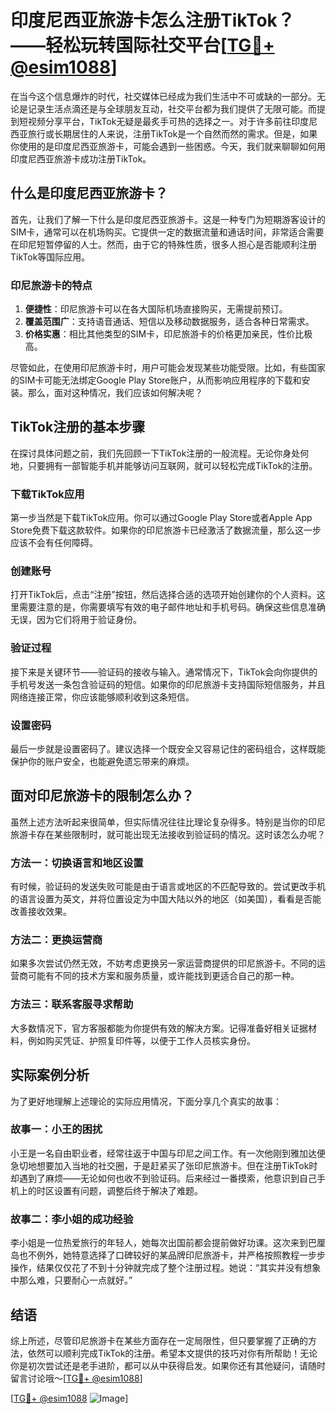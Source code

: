 # 印度尼西亚旅游卡怎么注册TikTok？——轻松玩转国际社交平台[[TG💪+ @esim1088](https://t.me/s/esim1088)]

在当今这个信息爆炸的时代，社交媒体已经成为我们生活中不可或缺的一部分。无论是记录生活点滴还是与全球朋友互动，社交平台都为我们提供了无限可能。而提到短视频分享平台，TikTok无疑是最炙手可热的选择之一。对于许多前往印度尼西亚旅行或长期居住的人来说，注册TikTok是一个自然而然的需求。但是，如果你使用的是印度尼西亚旅游卡，可能会遇到一些困惑。今天，我们就来聊聊如何用印度尼西亚旅游卡成功注册TikTok。

## 什么是印度尼西亚旅游卡？

首先，让我们了解一下什么是印度尼西亚旅游卡。这是一种专门为短期游客设计的SIM卡，通常可以在机场购买。它提供一定的数据流量和通话时间，非常适合需要在印尼短暂停留的人士。然而，由于它的特殊性质，很多人担心是否能顺利注册TikTok等国际应用。

### 印尼旅游卡的特点

1. **便捷性**：印尼旅游卡可以在各大国际机场直接购买，无需提前预订。
2. **覆盖范围广**：支持语音通话、短信以及移动数据服务，适合各种日常需求。
3. **价格实惠**：相比其他类型的SIM卡，印尼旅游卡的价格更加亲民，性价比极高。

尽管如此，在使用印尼旅游卡时，用户可能会发现某些功能受限。比如，有些国家的SIM卡可能无法绑定Google Play Store账户，从而影响应用程序的下载和安装。那么，面对这种情况，我们应该如何解决呢？

## TikTok注册的基本步骤

在探讨具体问题之前，我们先回顾一下TikTok注册的一般流程。无论你身处何地，只要拥有一部智能手机并能够访问互联网，就可以轻松完成TikTok的注册。

### 下载TikTok应用

第一步当然是下载TikTok应用。你可以通过Google Play Store或者Apple App Store免费下载这款软件。如果你的印尼旅游卡已经激活了数据流量，那么这一步应该不会有任何障碍。

### 创建账号

打开TikTok后，点击“注册”按钮，然后选择合适的选项开始创建你的个人资料。这里需要注意的是，你需要填写有效的电子邮件地址和手机号码。确保这些信息准确无误，因为它们将用于验证身份。

### 验证过程

接下来是关键环节——验证码的接收与输入。通常情况下，TikTok会向你提供的手机号发送一条包含验证码的短信。如果你的印尼旅游卡支持国际短信服务，并且网络连接正常，你应该能够顺利收到这条短信。

### 设置密码

最后一步就是设置密码了。建议选择一个既安全又容易记住的密码组合，这样既能保护你的账户安全，也能避免遗忘带来的麻烦。

## 面对印尼旅游卡的限制怎么办？

虽然上述方法听起来很简单，但实际情况往往比理论复杂得多。特别是当你的印尼旅游卡存在某些限制时，就可能出现无法接收到验证码的情况。这时该怎么办呢？

### 方法一：切换语言和地区设置

有时候，验证码的发送失败可能是由于语言或地区的不匹配导致的。尝试更改手机的语言设置为英文，并将位置设定为中国大陆以外的地区（如美国），看看是否能改善接收效果。

### 方法二：更换运营商

如果多次尝试仍然无效，不妨考虑更换另一家运营商提供的印尼旅游卡。不同的运营商可能有不同的技术方案和服务质量，或许能找到更适合自己的那一种。

### 方法三：联系客服寻求帮助

大多数情况下，官方客服都能为你提供有效的解决方案。记得准备好相关证据材料，例如购买凭证、护照复印件等，以便于工作人员核实身份。

## 实际案例分析

为了更好地理解上述理论的实际应用情况，下面分享几个真实的故事：

### 故事一：小王的困扰

小王是一名自由职业者，经常往返于中国与印尼之间工作。有一次他刚到雅加达便急切地想要加入当地的社交圈，于是赶紧买了张印尼旅游卡。但在注册TikTok时却遇到了麻烦——无论如何也收不到验证码。后来经过一番摸索，他意识到自己手机上的时区设置有问题，调整后终于解决了难题。

### 故事二：李小姐的成功经验

李小姐是一位热爱旅行的年轻人，她每次出国前都会提前做好功课。这次来到巴厘岛也不例外，她特意选择了口碑较好的某品牌印尼旅游卡，并严格按照教程一步步操作，结果仅仅花了不到十分钟就完成了整个注册过程。她说：“其实并没有想象中那么难，只要耐心一点就好。”

## 结语

综上所述，尽管印尼旅游卡在某些方面存在一定局限性，但只要掌握了正确的方法，依然可以顺利完成TikTok的注册。希望本文提供的技巧对你有所帮助！无论你是初次尝试还是老手进阶，都可以从中获得启发。如果你还有其他疑问，请随时留言讨论哦～[[TG💪+ @esim1088](https://t.me/s/esim1088)]

[[TG💪+ @esim1088](https://t.me/s/esim1088) ![Image](https://i.postimg.cc/4NQfJmqS/Snipaste-2025-05-13-00-14-12.png)]